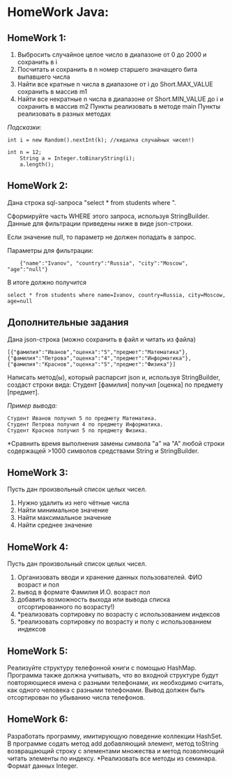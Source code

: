 # **HomeWork Java:**
## **HomeWork 1:**
1. Выбросить случайное целое число в диапазоне от 0 до 2000 и сохранить в i
2. Посчитать и сохранить в n номер старшего значащего бита выпавшего числа
3. Найти все кратные n числа в диапазоне от i до Short.MAX_VALUE сохранить в массив m1
4. Найти все некратные n числа в диапазоне от Short.MIN_VALUE до i и сохранить в массив m2
   Пункты реализовать в методе main
   Пункты реализовать в разных методах


*Подсказки:*

	int i = new Random().nextInt(k); //кидалка случайных чисел!)

	int n = 12;
        String a = Integer.toBinaryString(i);
        a.length();


## **HomeWork 2:**
Дана строка sql-запроса "select * from students where ".

Сформируйте часть WHERE этого запроса, используя StringBuilder. Данные для фильтрации приведены ниже в виде json-строки.

Если значение null, то параметр не должен попадать в запрос.

Параметры для фильтрации:

		{"name":"Ivanov", "country":"Russia", "city":"Moscow", "age":"null"}

В итоге должно получится

	select * from students where name=Ivanov, country=Russia, city=Moscow, age=null

## **Дополнительные задания**

Дана json-строка (можно сохранить в файл и читать из файла)

	[{"фамилия":"Иванов","оценка":"5","предмет":"Математика"},{"фамилия":"Петрова","оценка":"4","предмет":"Информатика"},{"фамилия":"Краснов","оценка":"5","предмет":"Физика"}]
Написать метод(ы), который распарсит json и, используя StringBuilder, создаст строки вида: Студент [фамилия] получил [оценка] по предмету [предмет].

*Пример вывода:*

	Студент Иванов получил 5 по предмету Математика.
	Студент Петрова получил 4 по предмету Информатика.
	Студент Краснов получил 5 по предмету Физика.

*Сравнить время выполнения замены символа "а" на "А" любой строки содержащей >1000 символов средствами String и StringBuilder.	


## **HomeWork 3:**
Пусть дан произвольный список целых чисел.

1) Нужно удалить из него чётные числа
2) Найти минимальное значение
3) Найти максимальное значение
4) Найти среднее значение


## **HomeWork 4:**
Пусть дан произвольный список целых чисел.

1) Организовать вводи и хранение данных пользователей. ФИО возраст и пол 
2) вывод в формате Фамилия И.О. возраст пол 
3) добавить возможность выхода или вывода списка отсортированного по возрасту!)
4) *реализовать сортировку по возрасту с использованием индексов
5) *реализовать сортировку по возрасту и полу с использованием индексов


## **HomeWork 5:**

Реализуйте структуру телефонной книги с помощью HashMap.
Программа также должна учитывать, что во входной структуре будут повторяющиеся имена с разными телефонами, их необходимо считать, как одного человека с разными телефонами. 
Вывод должен быть отсортирован по убыванию числа телефонов.


## **HomeWork 6:**

Разработать программу, имитирующую поведение коллекции HashSet. В программе содать метод add добавляющий элемент, метод toString возвращающий строку с элементами множества и метод позволяющий читать элементы по индексу.
*Реализовать все методы из семинара.
Формат данных Integer.